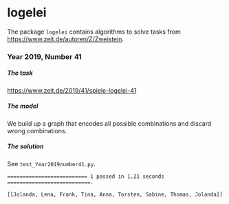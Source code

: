 # logelei

The package `logelei` contains algorithms to solve tasks from https://www.zeit.de/autoren/Z/Zweistein.

### Year 2019, Number 41
##### The task
https://www.zeit.de/2019/41/spiele-logelei-41

##### The model
We build up a graph that encodes all possible combinations and discard wrong combinations.

##### The solution
See `test_Year2019number41.py`.

`========================== 1 passed in 1.21 seconds ===========================.`

`[[Jolanda, Lena, Frank, Tina, Anna, Torsten, Sabine, Thomas, Jolanda]]`
